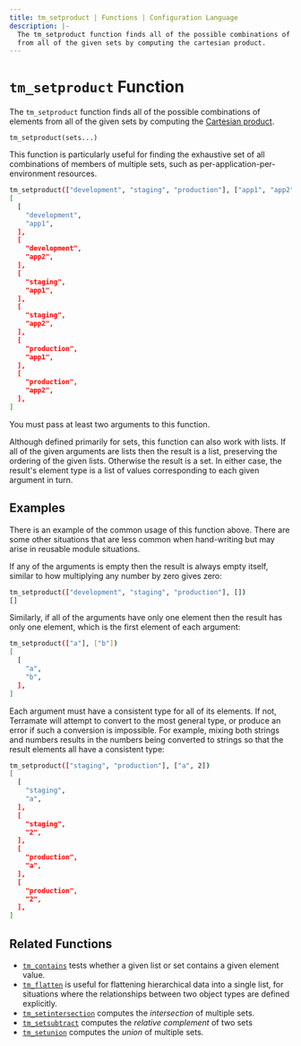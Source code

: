 ```yaml
---
title: tm_setproduct | Functions | Configuration Language
description: |-
  The tm_setproduct function finds all of the possible combinations of elements
  from all of the given sets by computing the cartesian product.
---
```


# `tm_setproduct` Function

The `tm_setproduct` function finds all of the possible combinations of elements
from all of the given sets by computing the
[Cartesian product](https://en.wikipedia.org/wiki/Cartesian_product).

```hcl
tm_setproduct(sets...)
```

This function is particularly useful for finding the exhaustive set of all
combinations of members of multiple sets, such as per-application-per-environment
resources.

```sh
tm_setproduct(["development", "staging", "production"], ["app1", "app2"])
[
  [
    "development",
    "app1",
  ],
  [
    "development",
    "app2",
  ],
  [
    "staging",
    "app1",
  ],
  [
    "staging",
    "app2",
  ],
  [
    "production",
    "app1",
  ],
  [
    "production",
    "app2",
  ],
]
```

You must pass at least two arguments to this function.

Although defined primarily for sets, this function can also work with lists.
If all of the given arguments are lists then the result is a list, preserving
the ordering of the given lists. Otherwise the result is a set. In either case,
the result's element type is a list of values corresponding to each given
argument in turn.

## Examples

There is an example of the common usage of this function above. There are some
other situations that are less common when hand-writing but may arise in
reusable module situations.

If any of the arguments is empty then the result is always empty itself,
similar to how multiplying any number by zero gives zero:

```sh
tm_setproduct(["development", "staging", "production"], [])
[]
```

Similarly, if all of the arguments have only one element then the result has
only one element, which is the first element of each argument:

```sh
tm_setproduct(["a"], ["b"])
[
  [
    "a",
    "b",
  ],
]
```

Each argument must have a consistent type for all of its elements. If not,
Terramate will attempt to convert to the most general type, or produce an
error if such a conversion is impossible. For example, mixing both strings and
numbers results in the numbers being converted to strings so that the result
elements all have a consistent type:

```sh
tm_setproduct(["staging", "production"], ["a", 2])
[
  [
    "staging",
    "a",
  ],
  [
    "staging",
    "2",
  ],
  [
    "production",
    "a",
  ],
  [
    "production",
    "2",
  ],
]
```

## Related Functions

- [`tm_contains`](./tm_contains.md) tests whether a given list or set contains
  a given element value.
- [`tm_flatten`](./tm_flatten.md) is useful for flattening hierarchical data
  into a single list, for situations where the relationships between two
  object types are defined explicitly.
- [`tm_setintersection`](./tm_setintersection.md) computes the _intersection_ of
  multiple sets.
- [`tm_setsubtract`](./tm_setsubtract.md) computes the _relative complement_ of two sets
- [`tm_setunion`](./tm_setunion.md) computes the _union_ of multiple
  sets.
